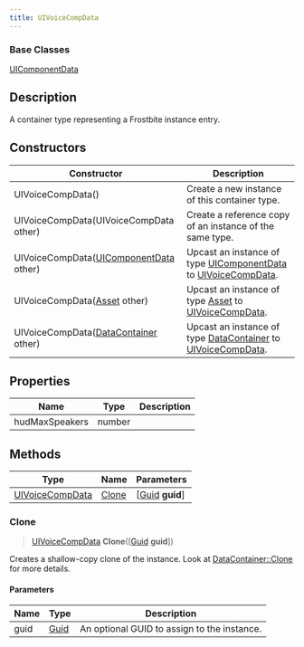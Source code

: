 ```yaml
---
title: UIVoiceCompData
---
```

### Base Classes

[UIComponentData](UIComponentData)

## Description

A container type representing a Frostbite instance entry.

## Constructors

| Constructor                                                                | Description                                                                                                           |
| -------------------------------------------------------------------------- | --------------------------------------------------------------------------------------------------------------------- |
| UIVoiceCompData()                                                          | Create a new instance of this container type.                                                                         |
| UIVoiceCompData(UIVoiceCompData other)                                     | Create a reference copy of an instance of the same type.                                                              |
| UIVoiceCompData([UIComponentData](UIComponentData) other)                  | Upcast an instance of type [UIComponentData](UIComponentData) to [UIVoiceCompData](UIVoiceCompData).                  |
| UIVoiceCompData([Asset](Asset) other)                                      | Upcast an instance of type [Asset](Asset) to [UIVoiceCompData](UIVoiceCompData).                                      |
| UIVoiceCompData([DataContainer](/vext/ref/shared/class/datacontainer) other) | Upcast an instance of type [DataContainer](/vext/ref/shared/class/datacontainer) to [UIVoiceCompData](UIVoiceCompData). |

## Properties

| Name           | Type   | Description |
| -------------- | ------ | ----------- |
| hudMaxSpeakers | number |             |

## Methods

| Type                               | Name            | Parameters                                     |
| ---------------------------------- | --------------- | ---------------------------------------------- |
| [UIVoiceCompData](UIVoiceCompData) | [Clone](#clone) | \[[Guid](/vext/ref/shared/class/guid) **guid**\] |

### Clone

> [UIVoiceCompData](UIVoiceCompData) **Clone**(\[[Guid](/vext/ref/shared/class/guid) **guid**\])

Creates a shallow-copy clone of the instance. Look at [DataContainer::Clone](/vext/ref/shared/class/datacontainer#clone) for more details.

#### Parameters

| Name | Type         | Description                                 |
| ---- | ------------ | ------------------------------------------- |
| guid | [Guid](Guid) | An optional GUID to assign to the instance. |
